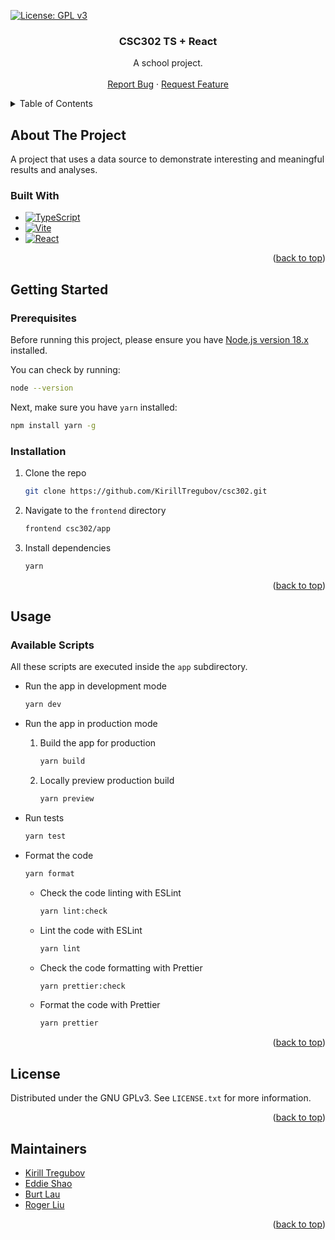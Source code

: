 <!--
*** This README is based on the Best-README-Template available at https://github.com/othneildrew/Best-README-Template
-->

<a name="readme-top"></a>

<!-- PROJECT SHIELDS -->

[![License: GPL v3](https://img.shields.io/badge/License-GPLv3-blue)](https://www.gnu.org/licenses/gpl-3.0)

<!-- [![Contributors](https://img.shields.io/github/contributors/KirillTregubov/csc302.svg?label=Contributors)](https://github.com/KirillTregubov/csc302/graphs/contributors) -->

<div align="center">
  <!-- <a href="https://github.com/KirillTregubov/csc302">
    <img src="images/logo.png" alt="Logo" width="80" height="80">
  </a> -->

<h3 align="center">CSC302 TS + React</h3>

  <p align="center">
    A school project.
    <!-- <br />
    <a href="https://github.com/KirillTregubov/csc302"><strong>Explore the docs »</strong></a> -->
    <br />
    <br />
    <!-- <a href="">View Demo</a>
    · -->
    <a href="https://github.com/KirillTregubov/csc302/issues">Report Bug</a>
    ·
    <a href="https://github.com/KirillTregubov/csc302/issues">Request Feature</a>
  </p>
</div>

<!-- TABLE OF CONTENTS -->
<details>
  <summary>Table of Contents</summary>
  <ol>
    <li>
      <a href="#about-the-project">About The Project</a>
      <ul>
        <li><a href="#built-with">Built With</a></li>
      </ul>
    </li>
    <li>
      <a href="#getting-started">Getting Started</a>
      <ul>
        <li><a href="#prerequisites">Prerequisites</a></li>
        <li><a href="#installation">Installation</a></li>
      </ul>
    </li>
    <li><a href="#usage">Usage</a></li>
    <!-- <li><a href="#roadmap">Roadmap</a></li>
    <li><a href="#contributing">Contributing</a></li> -->
    <li><a href="#license">License</a></li>
    <!-- <li><a href="#contact">Contact</a></li> -->
    <li><a href="#maintainers">Maintainers</a></li>
  </ol>
</details>

<!-- ABOUT THE PROJECT -->

## About The Project

<!-- [![Product Name Screen Shot][product-screenshot]](https://example.com) -->

A project that uses a data source to demonstrate interesting and meaningful results and analyses.

### Built With

- [![TypeScript](https://img.shields.io/badge/TypeScript-FaF9F8?logo=typescript&logoColor=3178C6)](https://www.typescriptlang.org/)
- [![Vite](https://img.shields.io/badge/Vite-646CFF?logo=vite&logoColor=white)](https://vitejs.dev/)
- [![React](https://img.shields.io/badge/React-20232A?logo=react&logoColor=61DAFB)](https://reactjs.org/)

<p align="right">(<a href="#readme-top">back to top</a>)</p>

<!-- GETTING STARTED -->

## Getting Started

### Prerequisites

Before running this project, please ensure you have [Node.js version 18.x](https://nodejs.org/en/download/current/) installed.

You can check by running:

```sh
node --version
```

Next, make sure you have `yarn` installed:

```sh
npm install yarn -g
```

### Installation

1. Clone the repo

   ```sh
   git clone https://github.com/KirillTregubov/csc302.git
   ```

1. Navigate to the `frontend` directory

   ```sh
   frontend csc302/app
   ```

1. Install dependencies
   ```sh
   yarn
   ```

<p align="right">(<a href="#readme-top">back to top</a>)</p>

<!-- USAGE EXAMPLES -->

## Usage

### Available Scripts

All these scripts are executed inside the `app` subdirectory.

- Run the app in development mode

  ```sh
  yarn dev
  ```

- Run the app in production mode

  1. Build the app for production

     ```sh
     yarn build
     ```

  2. Locally preview production build
     ```sh
     yarn preview
     ```

- Run tests

  ```sh
  yarn test
  ```

- Format the code

  ```sh
  yarn format
  ```

  - Check the code linting with ESLint

    ```sh
    yarn lint:check
    ```

  - Lint the code with ESLint

    ```sh
    yarn lint
    ```

  - Check the code formatting with Prettier

    ```sh
    yarn prettier:check
    ```

  - Format the code with Prettier
    ```sh
    yarn prettier
    ```

<!-- _For more examples, please refer to the [Documentation](https://example.com)_ -->

<p align="right">(<a href="#readme-top">back to top</a>)</p>

<!-- ROADMAP -->

<!-- ## Roadmap

- [ ] Feature 1
- [ ] Feature 2
- [ ] Feature 3
  - [ ] Nested Feature

See the [open issues](https://github.com/KirillTregubov/csc302/issues) for a full list of proposed features (and known issues).

<p align="right">(<a href="#readme-top">back to top</a>)</p> -->

<!-- CONTRIBUTING -->

<!-- ## Contributing

Contributions are what make the open source community such an amazing place to learn, inspire, and create. Any contributions you make are **greatly appreciated**.

If you have a suggestion that would make this better, please fork the repo and create a pull request. You can also simply open an issue with the tag "enhancement".
Don't forget to give the project a star! Thanks again!

1. Fork the Project
2. Create your Feature Branch (`git checkout -b feature/AmazingFeature`)
3. Commit your Changes (`git commit -m 'Add some AmazingFeature'`)
4. Push to the Branch (`git push origin feature/AmazingFeature`)
5. Open a Pull Request

<p align="right">(<a href="#readme-top">back to top</a>)</p> -->

<!-- LICENSE -->

## License

Distributed under the GNU GPLv3. See `LICENSE.txt` for more information.

<p align="right">(<a href="#readme-top">back to top</a>)</p>

<!-- CONTACT -->
<!-- ACKNOWLEDGMENTS -->

## Maintainers

- [Kirill Tregubov](https://github.com/KirillTregubov)
- [Eddie Shao](https://github.com/EddieShao)
- [Burt Lau](https://github.com/burtlau)
- [Roger Liu](https://github.com/pvtstaticvoid)

<p align="right">(<a href="#readme-top">back to top</a>)</p>
